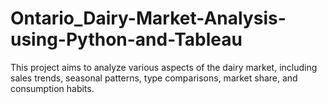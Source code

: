 # Ontario_Dairy-Market-Analysis-using-Python-and-Tableau
This project aims to analyze various aspects of the dairy market, including sales trends, seasonal patterns, type comparisons, market share, and consumption habits. 
